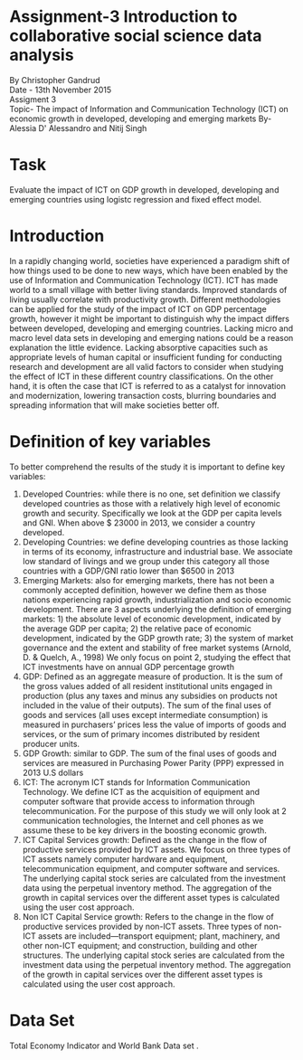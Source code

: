 # Assignment-3 Introduction to collaborative social science data analysis                       
 By Christopher Gandrud                                                           
 Date - 13th November 2015                                                       
 Assigment 3                                                                     
 Topic-    The impact of Information and Communication Technology (ICT) on economic growth in developed, developing and emerging markets
  By- Alessia D' Alessandro and Nitij Singh                                        
   

# Task
Evaluate the impact of ICT on GDP growth in developed, developing and emerging countries using logistc regression and fixed effect model.

# Introduction
In a rapidly changing world, societies have experienced a paradigm shift of how things used to be done to new ways, which have been enabled by the use of Information and Communication Technology (ICT). ICT has made world to a small village with better living standards. Improved standards of living usually correlate with productivity growth.
Different methodologies can be applied for the study of the impact of ICT on GDP percentage growth, however it might be important to distinguish why the impact differs between developed, developing and emerging countries. Lacking micro and macro level data sets in developing and emerging nations could be a reason explanation the little evidence. Lacking absorptive capacities such as appropriate levels of human capital or insufficient funding for conducting research and development are all valid factors to consider when studying the effect of ICT in these different country classifications. On the other hand, it is often the case that ICT is referred to as a catalyst for innovation and modernization, lowering transaction costs, blurring boundaries and spreading information that will make societies better off.

# Definition of key variables 
To better comprehend the results of the study it is important to define key variables:
1.	Developed Countries: while there is no one, set definition we classify developed countries as those with a relatively high level of economic growth and security. Specifically we look at the GDP per capita levels and GNI. When above $ 23000 in 2013, we consider a country developed.
2.	Developing Countries: we define developing countries as those lacking in terms of its economy, infrastructure and industrial base. We associate low standard of livings and we group under this category all those countries with a GDP/GNI ratio lower than $6500 in 2013
3.	Emerging Markets: also for emerging markets, there has not been a commonly accepted definition, however we define them as those nations experiencing rapid growth, industrialization and socio economic development. There are 3 aspects underlying the definition of emerging markets: 1) the absolute level of economic development, indicated by the average GDP per capita; 2) the relative pace of economic development, indicated by the GDP growth rate; 3) the system of market governance and the extent and stability of free market systems (Arnold, D. & Quelch, A., 1998) We only focus on point 2, studying the effect that ICT investments have on annual GDP percentage growth 
4.	GDP: Defined as an aggregate measure of production. It is the sum of the gross values added of all resident institutional units engaged in production (plus any taxes and minus any subsidies on products not included in the value of their outputs). The sum of the final uses of goods and services (all uses except intermediate consumption) is measured in purchasers’ prices less the value of imports of goods and services, or the sum of primary incomes distributed by resident producer units.
5.	GDP Growth: similar to GDP. The sum of the final uses of goods and services are measured in Purchasing Power Parity (PPP) expressed in 2013 U.S dollars
6.	ICT: The acronym ICT stands for Information Communication Technology. We define ICT as the acquisition of equipment and computer software that provide access to information through telecommunication. For the purpose of this study we will only look at 2 communication technologies, the Internet and cell phones as we assume these to be key drivers in the boosting economic growth.
7.	ICT Capital Services growth:  Defined as the change in the flow of productive services provided by ICT assets. We focus on three types of ICT assets namely computer hardware and equipment, telecommunication equipment, and computer software and services. The underlying capital stock series are calculated from the investment data using the perpetual inventory method. The aggregation of the growth in capital services over the different asset types is calculated using the user cost approach.
8.	Non ICT Capital Service growth: Refers to the change in the flow of productive services provided by non-ICT assets. Three types of non-ICT assets are included—transport equipment; plant, machinery, and other non-ICT equipment; and construction, building and other structures. The underlying capital stock series are calculated from the investment data using the perpetual inventory method. The aggregation of the growth in capital services over the different asset types is calculated using the user cost approach.	
# Data Set
Total Economy Indicator and
World Bank Data set
.




